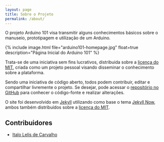 ```yaml
---
layout: page
title: Sobre o Projeto
permalink: /about/
---
```


O projeto Arduino 101 visa transmitir alguns conhecimentos básicos sobre o manuseio, prototipagem e utilização de um Arduino.

{% include image.html file="arduino101-homepage.jpg" float=true description="Página Inicial do Arduino 101" %}

Trata-se de uma iniciativa sem fins lucrativos, distribuida sobre a [licença do MIT](https://github.com/italohdc/arduino-101/blob/master/LICENSE), criada como um projeto pessoal visando disseminar o conhecimento sobre a plataforma.

Sendo uma iniciativa de código aberto, todos podem contribuir, editar e compartilhar livremente o projeto. Se desejar, pode acessar o [repositório no GitHub](https://github.com/italohdc/arduino-101) para conhecer o código-fonte e realizar alterações.

O site foi desenvolvido em [Jekyll](https://jekyllrb.com/) utilizando como base o tema [Jekyll Now](https://github.com/barryclark/jekyll-now), ambos também distribuídos sobre a [licença do MIT](https://github.com/italohdc/arduino-101/blob/master/LICENSE).


## Contribuidores

  * [Italo Lelis de Carvalho](https://github.com/italohdc)
